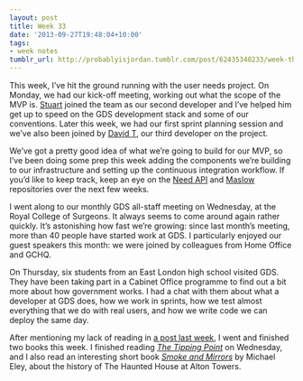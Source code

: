 ```yaml
---
layout: post
title: Week 33
date: '2013-09-27T19:48:04+10:00'
tags:
- week notes
tumblr_url: http://probablyisjordan.tumblr.com/post/62435348233/week-thirty-three
---
```

<p>This week, I&rsquo;ve hit the ground running with the user needs project. On Monday, we had our kick-off meeting, working out what the scope of the MVP is. <a href="https://twitter.com/bishboria">Stuart</a> joined the team as our second developer and I&rsquo;ve helped him get up to speed on the GDS development stack and some of our conventions. Later this week, we had our first sprint planning session and we&rsquo;ve also been joined by <a href="https://twitter.com/fatbusinessman">David T</a>, our third developer on the project.</p>

<p>We&rsquo;ve got a pretty good idea of what we&rsquo;re going to build for our MVP, so I&rsquo;ve been doing some prep this week adding the components we&rsquo;re building to our infrastructure and setting up the continuous integration workflow. If you&rsquo;d like to keep track, keep an eye on the <a href="https://github.com/alphagov/govuk_need_api">Need API</a> and <a href="https://github.com/alphagov/maslow">Maslow</a> repositories over the next few weeks.</p>

<p>I went along to our monthly GDS all-staff meeting on Wednesday, at the Royal College of Surgeons. It always seems to come around again rather quickly. It&rsquo;s astonishing how fast we&rsquo;re growing: since last month&rsquo;s meeting, more than 40 people have started work at GDS. I particularly enjoyed our guest speakers this month: we were joined by colleagues from Home Office and GCHQ.</p>

<p>On Thursday, six students from an East London high school visited GDS. They have been taking part in a Cabinet Office programme to find out a bit more about how government works. I had a chat with them about what a developer at GDS does, how we work in sprints, how we test almost everything that we do with real users, and how we write code we can deploy the same day.</p>

<p>After mentioning my lack of reading in <a href="http://probablyisjordan.tumblr.com/post/61775915491/on-week-notes">a post last week</a>, I went and finished two books this week. I finished reading <em><a href="https://en.wikipedia.org/wiki/The_Tipping_Point">The Tipping Point</a></em> on Wednesday, and I also read an interesting short book <em><a href="http://www.amazon.co.uk/dp/1490417087/">Smoke and Mirrors</a></em> by Michael Eley, about the history of The Haunted House at Alton Towers.</p>

